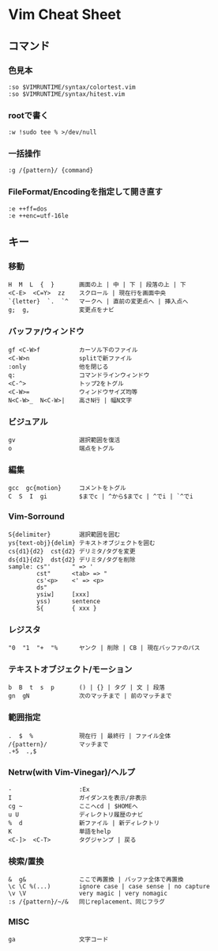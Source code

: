 # Vim Cheat Sheet

## コマンド

### 色見本
    :so $VIMRUNTIME/syntax/colortest.vim
    :so $VIMRUNTIME/syntax/hitest.vim

### rootで書く
    :w !sudo tee % >/dev/null

### 一括操作
    :g /{pattern}/ {command}

### FileFormat/Encodingを指定して開き直す
    :e ++ff=dos
    :e ++enc=utf-16le

## キー

### 移動
    H  M  L  {  }       画面の上 | 中 | 下 | 段落の上 | 下
    <C-E>  <C=Y>  zz    スクロール | 現在行を画面中央
    `{letter}  `.  `^   マークへ | 直前の変更点へ | 挿入点へ
    g;  g,              変更点をナビ

### バッファ/ウィンドウ
    gf <C-W>f           カーソル下のファイル
    <C-W>n              splitで新ファイル
    :only               他を閉じる
    q:                  コマンドラインウィンドウ
    <C-^>               トップ2をトグル
    <C-W>=              ウィンドウサイズ均等
    N<C-W>_  N<C-W>|    高さN行 | 幅N文字

### ビジュアル
    gv                  選択範囲を復活
    o                   端点をトグル

### 編集
    gcc  gc{motion}     コメントをトグル
    C  S  I  gi         $までc | ^から$までc | ^でi | `^でi

### Vim-Sorround
    S{delimiter}        選択範囲を囲む
    ys{text-obj}{delim} テキストオブジェクトを囲む
    cs{d1}{d2}  cst{d2} デリミタ/タグを変更
    ds{d1}{d2}  dst{d2} デリミタ/タグを削除
    sample: cs"'      " => '
            cst"      <tab> => "
            cs'<p>    <' => <p>
            ds"
            ysiw]     [xxx]
            yss)      sentence
            S{        { xxx }

### レジスタ
    "0  "1  "+  "%      ヤンク | 削除 | CB | 現在バッファのパス

### テキストオブジェクト/モーション
    b  B  t  s  p       () | {} | タグ | 文 | 段落
    gn  gN              次のマッチまで | 前のマッチまで

### 範囲指定
    .  $  %             現在行 | 最終行 | ファイル全体
    /{pattern}/         マッチまで
    .+5  .,$

### Netrw(with Vim-Vinegar)/ヘルプ
    -                   :Ex
    I                   ガイダンスを表示/非表示
    cg ~                ここへcd | $HOMEへ
    u U                 ディレクトリ履歴のナビ
    %  d                新ファイル | 新ディレクトリ
    K                   単語をhelp
    <C-]>  <C-T>        タグジャンプ | 戻る

### 検索/置換
    &  g&               ここで再置換 | バッファ全体で再置換
    \c \C %(...)        ignore case | case sense | no capture
    \v \V               very magic | very nomagic
    :s /{pattern}/~/&   同じreplacement、同じフラグ

### MISC
    ga                  文字コード


